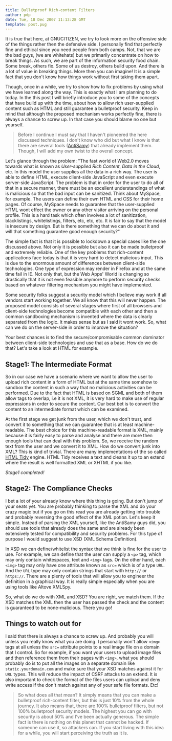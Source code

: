 ```yaml
---
title: Bulletproof Rich-content Filters
author: pdp
date: Tue, 18 Dec 2007 11:13:28 GMT
template: post.pug
---
```


It is true that here, at GNUCITIZEN, we try to look more on the offensive side of the things rather then the defensive side. I personally find that perfectly fine and ethical since you need people from both camps. Not, that we are the bad guys, (we are whitehats) but we primarily concentrate on how to break things. As such, we are part of the information security food chain. Some break, others fix. Some of us destroy, others build upon. And there is a lot of value in breaking things. More then you can imagine! It is a simple fact that you don't know how things work without first taking them apart.

Though, once in a while, we try to show how to fix problems by using what we have learned along the way. This is exactly what I am planning to do today. In the this post I will briefly introduce you to some of the concepts that have build up with the time, about how to allow rich user-supplied content such as HTML and still guarantee a bulletproof security. Keep in mind that although the proposed mechanism works perfectly fine, there is always a chance to screw up. In that case you should blame no one but yourself.

> Before I continue I must say that I haven't pioneered the here discussed techniques. I don't know who did but what I know is that there are several tools ([AntiSamy](http://www.owasp.org/index.php/Category:OWASP_AntiSamy_Project)) that already implement them. Though, I will add my own twist to the overall concept.

Let's glance through the problem: "The fast world of Web2.0 moves towards what is known as _User-supplied Rich Content_, _Data in the Cloud_, etc. In this model the user supplies all the data in a rich way. The user is able to define HTML, execute client-side JavaScript and even execute server-side JavaScript. The problem is that in order for the user to do all of that in a secure manner, there must be an excellent understandings of what is malicious so that the bad input can be sanitized. Think about MySpace, for example. The users can define their own HTML and CSS for their home pages. Of course, MySpace needs to guarantee that the user-supplied HTML wont effect the owner or any other visitor arriving on the personal profile. This is a hard task which often involves a lot of sanitization, blacklistings, whitelistings, filters, etc, etc, etc. It is fair to say that the model is insecure by design. But is there something that we can do about it and will that something guarantee good enough security?"

The simple fact is that it is possible to lockdown a special cases like the one discussed above. Not only it is possible but also it can be made bulletproof and extremely reliable. One of the key problems that rich-content applications face today is that it is very hard to detect malicious input. This is due to the enormous amount of differences between client-side technologies. One type of expression may render in Firefox and at the same time fail in IE. Not only that, but the Web Apps' World is changing so drastically that it is not even feasible anymore to perform security checks based on whatever filtering mechanism you might have implemented.

Some security folks suggest a security model which I believe may work if all vendors start working together. We all know that this will never happen. The proposed model consists of several stages where first of all browsers and client-side technologies become compatible with each other and then a common sandboxing mechanism is invented where the data is clearly separated from the logic. It makes sense but as I said it wont work. So, what can we do on the server-side in order to improve the situation?

Your best chances is to find the secure/compromisable common dominator between client-side technologies and use that as a base. How do we do that? Let's take a look at HTML for example.

## Stage1: The Intermediate Format

So in our case we have a scenario where we want to allow the user to upload rich content in a form of HTML but at the same time somehow to sandbox the content in such a way that no malicious activities can be performed. Due to the fact that HTML is based on SGML and both of them allow tags to overlap, i.e it is not XML, it is very hard to make use of regular expressions in order to secure the content. Our best bet is to convert the content to an intermediate format which can be examined.

At the first stage we get junk from the user, which we don't trust, and convert it to something that we can guarantee that is at least machine-readable. The best choice for this machine-readable format is XML, mainly because it is fairly easy to parse and analyse and there are more then enough tools that can deal with this problem. So, we receive the random text from the user and we convert it to XML. How do we convert junk into XML? This is kind of trivial. There are many implementations of the so called [HTML Tidy](http://tidy.sourceforge.net/) engine. HTML Tidy receives a text and cleans it up to an extend where the result is well formatted XML or XHTML if you like.

_Stage1 completed!_

## Stage2: The Compliance Checks

I bet a lot of your already know where this thing is going. But don't jump of your seats yet. You are probably thinking to parse the XML and do your crazy magic but if you go on this read you are already getting into trouble and probably reversing the good effect of the XML potion. Let's keep it simple. Instead of parsing the XML yourself, like the AntiSamy guys did, you should use tools that already does the same and are already been extensively tested for compatibility and security problems. For this type of purpose I would suggest to use XSD (XML Schema Definition).

In XSD we can define/whitelist the syntax that we think is fine for the user to use. For example, we can define that the user can supply a `<p>` tag, which may only contain whitespaces, text and `<img>` tags. On the other hand, each `<img>` tag may only have one attribute known as `src=` which is of a type `URL`. And the `URL` type may only contain strings that start with `http://` or `https://`. There are a plenty of tools that will allow you to engineer the definition in a graphical way. It is really simple especially when you are using tools like Altove XMLSpy.

So, what do we do with XML and XSD? You are right, we match them. If the XSD matches the XML then the user has passed the check and the content is guaranteed to be none-malicious. There you go!

## Things to watch out for

I said that there is always a chance to screw up. And probably you will unless you really know what you are doing. I personally won't allow `<img>` tags at all unless the `src=` attribute points to a real image file on a domain that I control. So for example, if you want your users to upload image files and then reference them from their pages with `<img>`, what you should probably do is to put all the images on a separate domain like `static.yourdomain.com` and make sure that your XSD matches against it for `URL` types. This will reduce the impact of CSRF attacks to an extend. It is also important to check the format of the files users can upload and deny write access if the don't match against any of your safe file formats. Etc!

> So what does all that mean? It simply means that you can make a bulletproof rich-content filter, but this is just 10% from the whole journey. It also means that, there are 100% bulletproof filters, but not 100% bulletproof security models. The highest you can go with security is about 50% and I've been actually generous. The simple fact is there is nothing on this planet that cannot be hacked. If someone can use it, so attackers can. If you start living with this idea for a while, you will start perceiving the truth as it is.
